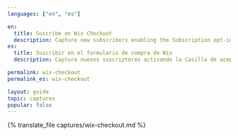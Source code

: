 ```yaml
---
languages: ["en", "es"]

en:
  title: Suscribe on Wix Checkout
  description: Capture new subscribers enabling the Subscription opt-in checkbox on the checkout page.
es:
  title: Suscribir en el formulario de compra de Wix
  description: Captura nuevos suscriptores activando la Casilla de aceptación de suscripción en el formulario de compra.

permalink: wix-checkout
permalink_es: wix-checkout

layout: guide
topic: captures
popular: false
---
```


{% translate_file captures/wix-checkout.md %}
